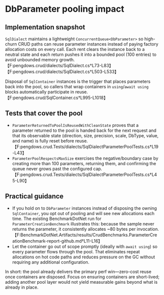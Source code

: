 # DbParameter pooling impact

## Implementation snapshot

`SqlDialect` maintains a lightweight `ConcurrentQueue<DbParameter>` so high-churn CRUD paths can reuse parameter instances instead of paying factory allocation costs on every call. Each rent clears the instance back to a neutral state and each return pushes it into a bounded pool (100 entries) to avoid unbounded memory growth.【F:pengdows.crud/dialects/SqlDialect.cs†L73-L83】【F:pengdows.crud/dialects/SqlDialect.cs†L503-L533】

Disposal of `SqlContainer` instances is the trigger that places parameters back into the pool, so callers that wrap containers in `using`/`await using` blocks automatically participate in reuse.【F:pengdows.crud/SqlContainer.cs†L995-L1018】

## Tests that cover the pool

* `ParameterReturnedToPoolIsReusedWithCleanState` proves that a parameter returned to the pool is handed back for the next request and that its observable state (direction, size, precision, scale, DbType, value, and name) is fully reset before reuse.【F:pengdows.crud.Tests/dialects/SqlDialectParameterPoolTests.cs†L19-L43】
* `ParameterPoolRespectsMaxSize` exercises the negative/boundary case by creating more than 100 parameters, returning them, and confirming the queue never grows past the configured cap.【F:pengdows.crud.Tests/dialects/SqlDialectParameterPoolTests.cs†L45-L90】

## Practical guidance

* If you hold on to `DbParameter` instances instead of disposing the owning `SqlContainer`, you opt out of pooling and will see new allocations each time. The existing BenchmarkDotNet run for `ParameterCreationBenchmark` illustrates this: because the sample never returns the parameter, it consistently allocates ~80 bytes per invocation.【F:BenchmarkDotNet.Artifacts/results/CrudBenchmarks.ParameterCreationBenchmark-report-github.md†L11-L16】
* Let the container go out of scope promptly (ideally with `await using`) so every parameter flows through the pool. That eliminates repeat allocations on hot code paths and reduces pressure on the GC without requiring any additional configuration.

In short: the pool already delivers the primary perf win—zero-cost reuse once containers are disposed. Focus on ensuring containers are short-lived; adding another pool layer would not yield measurable gains beyond what is already in place.
